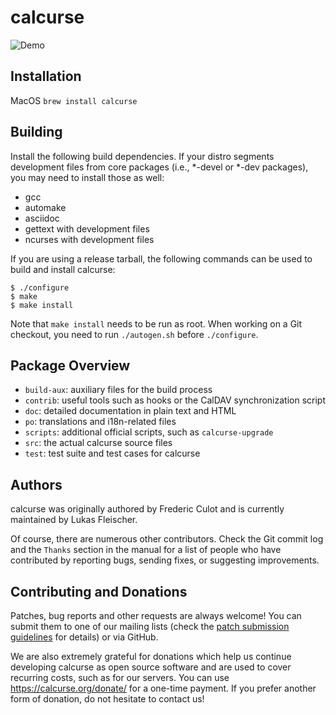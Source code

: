 calcurse
========

![Demo](https://calcurse.org/images/demo.gif)

Installation
------------

MacOS
`brew install calcurse`

Building
--------

Install the following build dependencies. If your distro segments development
files from core packages (i.e., \*-devel or \*-dev packages), you may need to
install those as well:

* gcc
* automake
* asciidoc
* gettext with development files
* ncurses with development files

If you are using a release tarball, the following commands can be used to build
and install calcurse:

    $ ./configure
    $ make
    $ make install

Note that `make install` needs to be run as root. When working on a Git
checkout, you need to run `./autogen.sh` before `./configure`.

Package Overview
----------------

* `build-aux`: auxiliary files for the build process
* `contrib`: useful tools such as hooks or the CalDAV synchronization script
* `doc`: detailed documentation in plain text and HTML
* `po`: translations and i18n-related files
* `scripts`: additional official scripts, such as `calcurse-upgrade`
* `src`: the actual calcurse source files
* `test`: test suite and test cases for calcurse

Authors
-------

calcurse was originally authored by Frederic Culot and is currently maintained
by Lukas Fleischer.

Of course, there are numerous other contributors. Check the Git commit log and
the `Thanks` section in the manual for a list of people who have contributed by
reporting bugs, sending fixes, or suggesting improvements.

Contributing and Donations
--------------------------

Patches, bug reports and other requests are always welcome! You can submit them
to one of our mailing lists (check the [patch submission
guidelines](doc/submitting-patches.txt) for details) or via GitHub.

We are also extremely grateful for donations which help us continue developing
calcurse as open source software and are used to cover recurring costs, such as
for our servers. You can use https://calcurse.org/donate/ for a one-time
payment. If you prefer another form of donation, do not hesitate to contact us!
